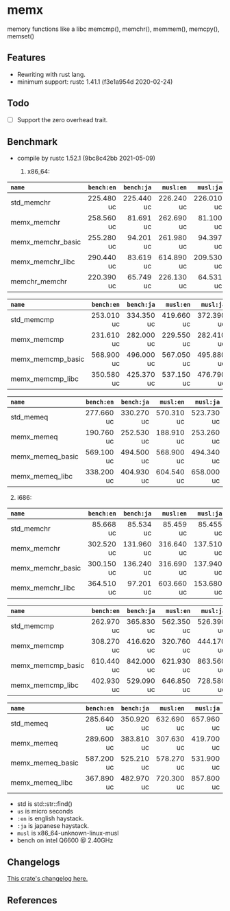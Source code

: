# memx
memory functions like a libc memcmp(), memchr(), memmem(), memcpy(), memset()

## Features

* Rewriting with rust lang.
* minimum support: rustc 1.41.1 (f3e1a954d 2020-02-24)

## Todo

- [ ] Support the zero overhead trait.

## Benchmark

- compile by rustc 1.52.1 (9bc8c42bb 2021-05-09)

  1. x86_64:

|         `name`          | `bench:en`  | `bench:ja`  |  `musl:en`  |  `musl:ja`  |
|:------------------------|------------:|------------:|------------:|------------:|
| std_memchr              |  225.480 uc |  225.440 uc |  226.240 uc |  226.010 uc |
| memx_memchr             |  258.560 uc |   81.691 uc |  262.690 uc |   81.100 uc |
| memx_memchr_basic       |  255.280 uc |   94.201 uc |  261.980 uc |   94.397 uc |
| memx_memchr_libc        |  290.440 uc |   83.619 uc |  614.890 uc |  209.530 uc |
| memchr_memchr           |  220.390 uc |   65.749 uc |  226.130 uc |   64.531 uc |

|         `name`          | `bench:en`  | `bench:ja`  |  `musl:en`  |  `musl:ja`  |
|:------------------------|------------:|------------:|------------:|------------:|
| std_memcmp              |  253.010 uc |  334.350 uc |  419.660 uc |  372.390 uc |
| memx_memcmp             |  231.610 uc |  282.000 uc |  229.550 uc |  282.410 uc |
| memx_memcmp_basic       |  568.900 uc |  496.000 uc |  567.050 uc |  495.880 uc |
| memx_memcmp_libc        |  350.580 uc |  425.370 uc |  537.150 uc |  476.790 uc |

|         `name`          | `bench:en`  | `bench:ja`  |  `musl:en`  |  `musl:ja`  |
|:------------------------|------------:|------------:|------------:|------------:|
| std_memeq               |  277.660 uc |  330.270 uc |  570.310 uc |  523.730 uc |
| memx_memeq              |  190.760 uc |  252.530 uc |  188.910 uc |  253.260 uc |
| memx_memeq_basic        |  569.100 uc |  494.500 uc |  568.900 uc |  494.340 uc |
| memx_memeq_libc         |  338.200 uc |  404.930 uc |  604.540 uc |  658.000 uc |

  2. i686:

|         `name`          | `bench:en`  | `bench:ja`  |  `musl:en`  |  `musl:ja`  |
|:------------------------|------------:|------------:|------------:|------------:|
| std_memchr              |   85.668 uc |   85.534 uc |   85.459 uc |   85.455 uc |
| memx_memchr             |  302.520 uc |  131.960 uc |  316.640 uc |  137.510 uc |
| memx_memchr_basic       |  300.150 uc |  136.240 uc |  316.690 uc |  137.940 uc |
| memx_memchr_libc        |  364.510 uc |   97.201 uc |  603.660 uc |  153.680 uc |

|         `name`          | `bench:en`  | `bench:ja`  |  `musl:en`  |  `musl:ja`  |
|:------------------------|------------:|------------:|------------:|------------:|
| std_memcmp              |  262.970 uc |  365.830 uc |  562.350 uc |  526.390 uc |
| memx_memcmp             |  308.270 uc |  416.620 uc |  320.760 uc |  444.170 uc |
| memx_memcmp_basic       |  610.440 uc |  842.000 uc |  621.930 uc |  863.560 uc |
| memx_memcmp_libc        |  402.930 uc |  529.090 uc |  646.850 uc |  728.580 uc |

|         `name`          | `bench:en`  | `bench:ja`  |  `musl:en`  |  `musl:ja`  |
|:------------------------|------------:|------------:|------------:|------------:|
| std_memeq               |  285.640 uc |  350.920 uc |  632.690 uc |  657.960 uc |
| memx_memeq              |  289.600 uc |  383.810 uc |  307.630 uc |  419.700 uc |
| memx_memeq_basic        |  587.200 uc |  525.210 uc |  578.270 uc |  531.900 uc |
| memx_memeq_libc         |  367.890 uc |  482.970 uc |  720.300 uc |  857.800 uc |

- std is std::str::find()
- `us` is micro seconds
- `:en` is english haystack.
- `:ja` is japanese haystack.
- `musl` is x86_64-unknown-linux-musl
- bench on intel Q6600 @ 2.40GHz


## Changelogs

[This crate's changelog here.](https://github.com/aki-akaguma/memx/blob/main/CHANGELOG.md)


## References
